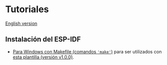 # **Tutoriales**

[English version](https://github.com/mr-verdant-13/esp-idf-instructions/blob/master/README.md)

## **Instalación del ESP-IDF**

- [Para Windows con Makefile (comandos `'make'`)](https://github.com/mr-verdant-13/esp-idf-instructions/blob/master/ESP-IDF%20installation/Makefile/V1.0.0WinES.md) para ser utilizados con [esta plantilla (versión v1.0.0)](https://github.com/mr-verdant-13/esp-idf-vscode-makefile-template).